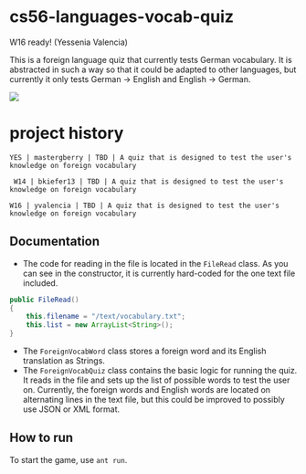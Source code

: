 # cs56-languages-vocab-quiz

W16 ready! (Yessenia Valencia)

This is a foreign language quiz that currently tests German vocabulary. It is abstracted in such a way so that it could be adapted to other languages, but currently it only tests German -> English and English -> German.

![](http://i.imgur.com/mTfTOD6.png)

project history
===============
```
YES | mastergberry | TBD | A quiz that is designed to test the user's knowledge on foreign vocabulary
```
```
 W14 | bkiefer13 | TBD | A quiz that is designed to test the user's knowledge on foreign vocabulary
```
```
W16 | yvalencia | TBD | A quiz that is designed to test the user's knowledge on foreign vocabulary
```

## Documentation

* The code for reading in the file is located in the `FileRead` class. As you can see in the constructor, it is currently hard-coded for the one text file included.

```java
public FileRead()
{
	this.filename = "/text/vocabulary.txt";
	this.list = new ArrayList<String>();
}
```
* The `ForeignVocabWord` class stores a foreign word and its English translation as Strings.
* The `ForeignVocabQuiz` class contains the basic logic for running the quiz. It reads in the file and sets up the list of possible words to test the user on. Currently, the foreign words and English words are located on alternating lines in the text file, but this could be improved to possibly use JSON or XML format.

## How to run
To start the game, use `ant run`.
